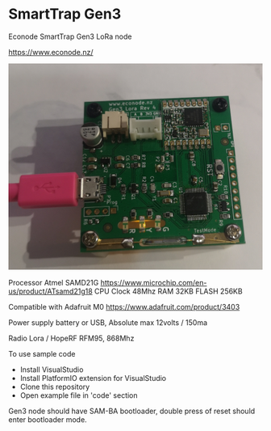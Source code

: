 # SmartTrap Gen3
Econode SmartTrap Gen3 LoRa node

https://www.econode.nz/

![Gen3 Photo](https://raw.githubusercontent.com/econode/SmartTrap_Gen3/c9adf3386ccf46bc1ed8e167943ade23973ee94a/images/SmartTrap_Gen3_photo1.jpg)

Processor Atmel SAMD21G https://www.microchip.com/en-us/product/ATsamd21g18
CPU Clock 48Mhz
RAM 32KB
FLASH 256KB

Compatible with Adafruit M0 https://www.adafruit.com/product/3403

Power supply battery or USB, Absolute max 12volts / 150ma

Radio Lora / HopeRF RFM95, 868Mhz

To use sample code
 - Install VisualStudio
 - Install PlatformIO extension for VisualStudio
 - Clone this repository
 - Open example file in 'code' section


Gen3 node should have SAM-BA bootloader, double press of reset should enter bootloader mode.
 
